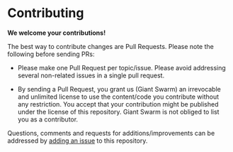 # Contributing

**We welcome your contributions!**

The best way to contribute changes are Pull Requests. Please note the following before sending PRs:

* Please make one Pull Request per topic/issue. Please avoid addressing several non-related issues in a single pull request.

* By sending a Pull Request, you grant us (Giant Swarm) an irrevocable and unlimited license to use the content/code you contribute without any restriction. You accept that your contribution might be published under the license of this repository. Giant Swarm is not obliged to list you as a contributor.

Questions, comments and requests for additions/improvements can be addressed by [adding an issue](https://github.com/giantswarm/generic-types-go/issues/new) to this repository.
